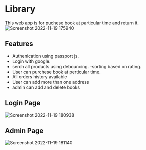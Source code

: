 # Library
This web app is for puchese book at particular time and return it.
![Screenshot 2022-11-19 175940](https://user-images.githubusercontent.com/99133759/202850944-d2f01329-2294-49de-bde4-931af6df4301.png)

## Features 
 
- Authenication using passport js.
- Login with google.
- serch all products using debouncing.
-sorting based on rating.
- User can purchese book at perticular time.
- All orders history available
- User can add more than one address 
- admin can add and delete books 


## Login Page 
![Screenshot 2022-11-19 180938](https://user-images.githubusercontent.com/99133759/202851330-43a73cc9-0ec5-4559-b9dc-e686a691385e.png)

## Admin Page 
![Screenshot 2022-11-19 181140](https://user-images.githubusercontent.com/99133759/202851401-a750ef03-9390-4a8f-8886-44f670952504.png)
